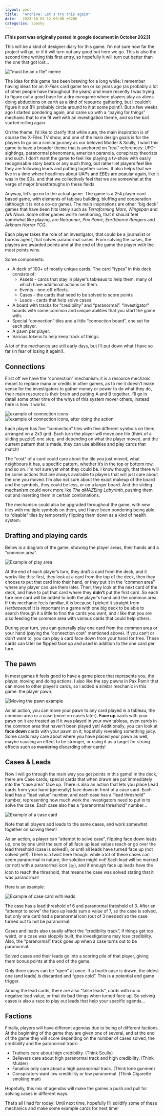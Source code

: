 ```yaml
---
layout: post
title:  "Archive: Let's try this again"
date:   2023-10-01 12:00:00 +0200
categories: spooky
---
```

**[This post was originally posted in google document in October 2023]**

This will be a kind of designer diary for this game. I’m not sure how far the project will go, or if it will turn out any good but here we go. This is also the second time writing this first entry, so hopefully it will turn out better than the one that got lost…

!["must be an x file" meme](/assets/spooky/image1.png)

The idea for this game has been brewing for a long while: I remember having ideas for an *X-Files* card game ten or so years ago (as probably a lot of other people have throughout the years) and more recently I was trying to figure out a good base for a dry eurogame where players play as aliens doing abductions on earth as a kind of resource gathering, but I couldn’t figure it out (I’ll probably circle around to it at some point!). But a few weeks ago I started pondering again, and came up with a “paying for things” mechanic that to me fit well with an investigation theme, and so the ball started rolling again.

On the theme: I’d like to clarify that while sure, the main inspiration is of course the X-Files TV show, and one of the main design goals is for the players to go on a similar journey as our beloved Mulder & Scully, I want this game to have a broader theme that is anchored on “real” references: UFO-sightings, paranormal phenomena, american paranoia, conspiracy theorists and such. I don’t want the game to feel like playing a tv-show with easily recognisable story beats or any such thing, but rather let players feel like they are following leads and putting together cases. It also helps that we live in a time where headlines about UAPs and EBEs are popular again, like it was in the 90s, and that we collectively feel that we are somewhat at the verge of major breakthroughs in these fields.

Anyway, let’s go on to the actual game. The game is a 2-4 player card based game, with elements of tableau building, bluffing and cooperation (although it is not a co-op game). The main inspirations are other “big deck” games that have been hits lately such as *Terraforming Mars*, *Wingspan* and *Ark Nova*. Some other games worth mentioning, that it should feel somewhat like playing, are *Netrunner*, *Pax Pamir*, *Earthborne Rangers* and *Arkham Horror TCG*.

Each player takes the role of an investigator, that could be a journalist or bureau agent, that solves paranormal cases. From solving the cases, the players are awarded points and at the end of the game the player with the most points wins.

Some components:

- A deck of 100+ of mostly unique cards. The card “types” in this deck consists of:
  - Assets - cards that stay in player’s tableaus to help them, many of which have additional actions on them.
  - Events - one-off effects.
  - Cases - the cards that need to be solved to score points
  - Leads - cards that help solve cases
- A board with tracks for “credibility” and “paranormal”.
“Investigator” boards with some common and unique abilities that you start the game with.
- Special “connection” tiles and a little “connection board”, one set for each player.
- A pawn per player.
- Various tokens to help keep track of things.

A lot of the mechanics are still early days, but I’ll put down what I have so far (in fear of losing it again!).

## Connections

First off we have the “connection” mechanism: it is a resource mechanic meant to replace mana or credits in other games, as to me it doesn’t make sense for the investigators to gather money or power to do what they do, their main resource is their brain and putting A and B together. I’ll go in detail some other time of the whys of this system mover others, instead here is how it works:

![example of connection icons](/assets/spooky/image7.png)
![example of connection icons, after doing the action](/assets/spooky/image9.png)

Each player has five “connection” tiles with five different symbols on them, arranged on a 2x3 grid. Each turn the player will move one tile (think of a sliding puzzle!) one step, and depending on what the player moved, and the current pattern that is made, they can use abilities and play cards that match!

The “cost” of a card could care about the tile you just moved, what neighbours it has, a specific pattern, whether it’s in the top or bottom row, and so on. I’m not sure yet what they could be. I know though, that there will be some actions that are always available to players that will just care about the one you moved. I’m also not sure about the exact makeup of the board and the symbols, they could be less, or on a larger board. And the sliding mechanism could work more like *The aMAZEing Labyrinth*, pushing them out and inserting them in certain combinations.

The mechanism could also be upgraded throughout the game, with new tiles with multiple symbols on them, and I have been pondering being able to “disable” tiles by temporarily flipping them down as a kind of health system.

## Drafting and playing cards

Below is a diagram of the game, showing the player areas, their hands and a “common area”.

![Example of play area](/assets/spooky/image6.png)

At the end of each player’s turn, they draft a card from the deck, and it works like this: first, they look at a card from the top of the deck, then they choose to put that card into their hand, or they put it in the “common area” where any player can use them later. Then, they look at the next card of the deck, and have to put that card where they **didn’t** put the first card. So each turn one card will be added to both the player’s hand and the common area. If this mechanic feels familiar, it is because I picked it straight from *Herbaceous*! It is important in a game with one big deck to be able to search through it a little to find the cards you want, and I like that you are also feeding the common area with various cards that could help others.

During your turn, you can generally play one card from the common area or your hand (paying the “connection cost” mentioned above). If you can’t or don’t want to, you can play a card face down from your hand for free. These cards can later be flipped face up and used in addition to the one card per turn.

## The pawn

In most games it feels good to have a game piece that represents you, the player, moving and doing actions. I also like the spy pawns in Pax Pamir that can move to other player’s cards, so I added a similar mechanic in this game: the player pawn.

![Moving the pawn example](/assets/spooky/image5.png)

As an action, you can move your pawn to any card played in a tableau, the common area or a case (more on cases later). **Face up** cards with your pawn on it are treated as if it was played in your own tableau, even cards in the common area that haven’t been played yet! Additionally, you can look at **face down** cards with your pawn on it, hopefully revealing something juicy. Some cards may care about where you have placed your pawn as well, maybe causing an effect to be stronger, or using it as a target for strong effects such as ~~murdering~~ discarding other cards!

## Cases & Leads

Now I will go through the main way you get points in this game!
In the deck, there are Case cards, special cards that when drawn are put immediately into the “case area” face up. There is also an action that lets you place Lead cards from your hand (generally) face down in front of a case card. Each lead has a “lead value” number, and each case has a “lead threshold” number, representing how much work the investigators need to put in to solve the case. Each case also has a “paranormal threshold” number…

![Example of a case card](/assets/spooky/image2.png)

Note that all players add leads to the same cases, and work somewhat together on solving them!

As an action, a player can “attempt to solve case”, flipping face down leads up, one by one until the sum of all face up lead values reach or go over the lead threshold (case is solved!), or until all leads have turned face up (not solved yet!). There is a twist here though: while a lot of these cases can seem paranormal in nature, the solution might not! Each lead will be marked (or not) with a paranormal icon (🛸), and if enough face up leads have the icon to reach the threshold, that means the case was solved stating that it was paranormal!

Here is an example:

![Example of case card with leads](/assets/spooky/image3.png)

The case has a lead threshold of 6 and paranormal threshold of 3. After an “attempt to solve” the face up leads sum a value of 7, so the case is solved, but only one card had a paranormal icon (out of 3 needed) so the case turned out to not be paranormal.

Cases and leads also usually affect the “credibility track”, if things get too weird, or a case was sloppily built, the investigations may lose credibility. Also, the “paranormal” track goes up when a case turns out to be paranormal.

Solved cases and their leads go into a scoring pile of that player, giving them bonus points at the end of the game.

Only three cases can be “open” at once. If a fourth case is drawn, the oldest one (and leads) is discarded and “goes cold”. This is a potential end game trigger.

Among the lead cards, there are also “false leads”, cards with no or negative lead value, or that do bad things when turned face up. So solving cases is also a race to play out leads that help your specific agenda…

## Factions

Finally, players will have different agendas due to being of different factions. At the beginning of the game they are given one of several, and at the end of the game they will score depending on the number of cases solved, the credibility and the paranormal track:

- Truthers care about high credibility. (Think Scully)
- Believers care about high paranormal track and high credibility. (Think Mulder)
- Fanatics only care about a high paranormal track. (Think lone gunmen)
- Conspirators want low credibility or low paranormal. (Think Cigarette smoking man)

Hopefully, this mix of agendas will make the games a push and pull for solving cases in different ways.

That’s all I had for today! Until next time, hopefully I’ll solidify some of these mechanics and make some example cards for next time!
